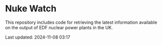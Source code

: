 # Nuke Watch

This repository includes code for retrieving the latest information available on the output of EDF nuclear power plants in the UK.

Last updated: 2024-11-08 03:17